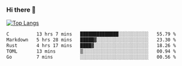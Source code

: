 ### Hi there 👋

<!--
**3Xpl0it3r/3Xpl0it3r** is a ✨ _special_ ✨ repository because its `README.md` (this file) appears on your GitHub profile.

Here are some ideas to get you started:

- 🔭 I’m currently working on ...
- 🌱 I’m currently learning ...
- 👯 I’m looking to collaborate on ...
- 🤔 I’m looking for help with ...
- 💬 Ask me about ...
- 📫 How to reach me: ...
- 😄 Pronouns: ...
- ⚡ Fun fact: ...
-->


[![Top Langs](https://github-readme-stats.vercel.app/api/top-langs/?username=3Xpl0it3r&layout=compact)](https://github.com/3Xpl0it3r/3Xpl0it3r)

<!--START_SECTION:waka-->

```txt
C          13 hrs 7 mins   ██████████████░░░░░░░░░░░   55.79 %
Markdown   5 hrs 28 mins   █████▓░░░░░░░░░░░░░░░░░░░   23.30 %
Rust       4 hrs 17 mins   ████▓░░░░░░░░░░░░░░░░░░░░   18.26 %
TOML       13 mins         ▒░░░░░░░░░░░░░░░░░░░░░░░░   00.94 %
Go         7 mins          ░░░░░░░░░░░░░░░░░░░░░░░░░   00.56 %
```

<!--END_SECTION:waka-->
